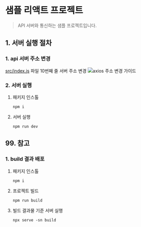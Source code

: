# 샘플 리액트 프로젝트
> API 서버와 통신하는 샘플 프로젝트입니다.

## 1. 서버 실행 절차
### 1. api 서버 주소 변경
[src/index.js](src/index.js) 파일 10번째 줄 서버 주소 변경
![axios 주소 변경 가이드](https://github.com/idean3885/sample-react/assets/43669379/7557de69-392e-4cb2-a0b4-696db3945770)

### 2. 서버 실행
1. 패키지 인스톨
   ```
   npm i
   ```
2. 서버 실행
   ```
   npm run dev
   ```

## 99. 참고
### 1. build 결과 배포
1. 패키지 인스톨
   ```
   npm i
   ```
2. 프로젝트 빌드
   ```
   npm run build
   ```
3. 빌드 결과물 기준 서버 실행
   ```
   npx serve -sn build
   ```


